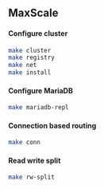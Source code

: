 ## MaxScale

#### Configure cluster

```bash
make cluster
make registry
make net
make install
```

#### Configure MariaDB

```bash
make mariadb-repl
```

#### Connection based routing

```bash
make conn
```

#### Read write split

```bash
make rw-split
```
